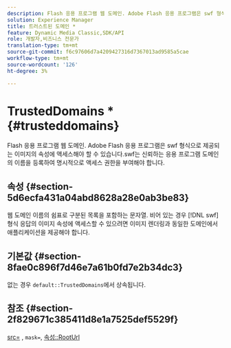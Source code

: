 ```yaml
---
description: Flash 응용 프로그램 웹 도메인. Adobe Flash 응용 프로그램은 swf 형식으로 제공되는 이미지의 속성에 액세스해야 할 수 있습니다.swf는 신뢰하는 응용 프로그램 도메인의 이름을 등록하여 명시적으로 액세스 권한을 부여해야 합니다.
solution: Experience Manager
title: 트러스트된 도메인 *
feature: Dynamic Media Classic,SDK/API
role: 개발자,비즈니스 전문가
translation-type: tm+mt
source-git-commit: f6c97606d7a4209427316d7367013ad9585a5cae
workflow-type: tm+mt
source-wordcount: '126'
ht-degree: 3%

---
```



# TrustedDomains *{#trusteddomains}

Flash 응용 프로그램 웹 도메인. Adobe Flash 응용 프로그램은 swf 형식으로 제공되는 이미지의 속성에 액세스해야 할 수 있습니다.swf는 신뢰하는 응용 프로그램 도메인의 이름을 등록하여 명시적으로 액세스 권한을 부여해야 합니다.

## 속성 {#section-5d6ecfa431a04abd8628a28e0ab3be83}

웹 도메인 이름의 쉼표로 구분된 목록을 포함하는 문자열. 비어 있는 경우 [!DNL swf] 형식 응답의 이미지 속성에 액세스할 수 있으려면 이미지 렌더링과 동일한 도메인에서 애플리케이션을 제공해야 합니다.

## 기본값 {#section-8fae0c896f7d46e7a61b0fd7e2b34dc3}

없는 경우 `default::TrustedDomains`에서 상속됩니다.

## 참조 {#section-2f829671c385411d8e1a7525def5529f}

[src=](../../../../../ir-api/http-protocol/image-rendering-api-ref/c-ir-http-protocol-ref/c-ir-http-protocol-command-reference/r-ir-src.md#reference-62c98abad22149d68d405ed6aaff8272) ,  `mask=`,  [속성::RootUrl](../../../../../ir-api/material-cat/image-rendering-api-ref/c-ir-material-catalog/c-ir-attributes-reference/r-ir-rooturl.md#reference-b8d706a573814802bd6794223cc78402)
